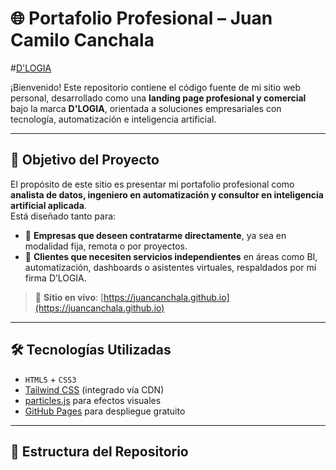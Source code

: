 # 🌐 Portafolio Profesional – Juan Camilo Canchala
#[D'LOGIA](https://juancanchala.github.io)

¡Bienvenido! Este repositorio contiene el código fuente de mi sitio web personal, desarrollado como una **landing page profesional y comercial** bajo la marca **D'LOGIA**, orientada a soluciones empresariales con tecnología, automatización e inteligencia artificial.

---

## 🚀 Objetivo del Proyecto

El propósito de este sitio es presentar mi portafolio profesional como **analista de datos, ingeniero en automatización y consultor en inteligencia artificial aplicada**.  
Está diseñado tanto para:

- 🏢 **Empresas que deseen contratarme directamente**, ya sea en modalidad fija, remota o por proyectos.
- 🤝 **Clientes que necesiten servicios independientes** en áreas como BI, automatización, dashboards o asistentes virtuales, respaldados por mi firma D’LOGIA.

> 🔗 **Sitio en vivo**: [https://juancanchala.github.io](https://juancanchala.github.io)

---

## 🛠️ Tecnologías Utilizadas

- `HTML5` + `CSS3`
- [Tailwind CSS](https://tailwindcss.com) (integrado vía CDN)
- [particles.js](https://vincentgarreau.com/particles.js/) para efectos visuales
- [GitHub Pages](https://pages.github.com) para despliegue gratuito

---

## 📂 Estructura del Repositorio





